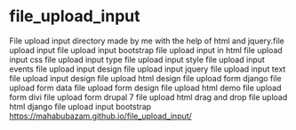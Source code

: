# file_upload_input
File upload input directory made by me with the help of html and jquery.file upload input file upload input bootstrap file upload input in html file upload input css file upload input type file upload input style file upload input events file upload input design file upload input jquery file upload input text file upload input design file upload html design file upload form django file upload form data file upload form design file upload html demo file upload form divi file upload form drupal 7 file upload html drag and drop file upload html django file upload input bootstrap 
https://mahabubazam.github.io/file_upload_input/
